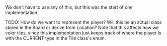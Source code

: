We don't have to use any of this, but this was the start of one implementation.  

TODO:
How do we want to represent the player?  Will this be an actual class stored in the Board or derive from Location?  Note that this affects how we color tiles, since this implementation just keeps track of where the player is with the CURRENT type in the Tile class's enum.
